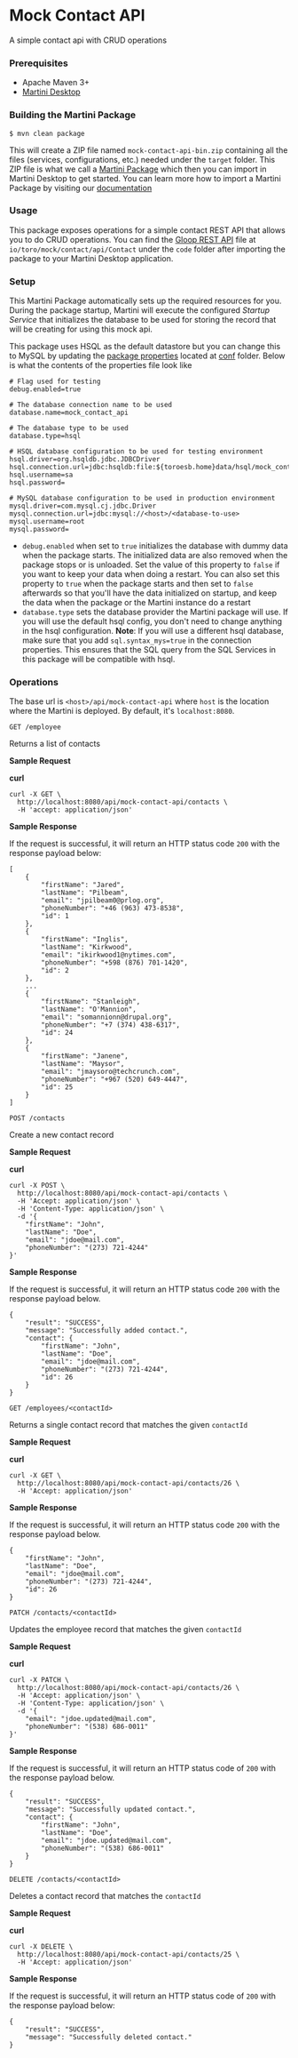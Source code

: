 # Mock Contact API
A simple contact api with CRUD operations

### Prerequisites

  - Apache Maven 3+
  - [Martini Desktop](https://www.torocloud.com/martini/download)

### Building the Martini Package

```
$ mvn clean package
```
This will create a ZIP file named `mock-contact-api-bin.zip` containing all the files (services, configurations, etc.) needed under the `target` folder. This ZIP file is what we call a [Martini Package](https://docs.torocloud.com/martini/latest/developing/package/) which then you can import in Martini Desktop to get started. You can learn more how to import a Martini Package by visiting our [documentation](https://docs.torocloud.com/martini/latest/developing/package/importing/)

### Usage
This package exposes operations for a simple contact REST API that allows you to do CRUD operations. You can find the [Gloop REST API](https://docs.torocloud.com/martini/latest/developing/gloop/api/rest/) file at `io/toro/mock/contact/api/Contact` under the `code` folder after importing the package to your Martini Desktop application.

### Setup
This Martini Package automatically sets up the required resources for you. During the package startup, Martini will execute the configured _Startup Service_ that initializes the database to be used for storing the record that will be creating for using this mock api.

This package uses HSQL as the default datastore but you can change this to MySQL by updating the [package properties](https://docs.torocloud.com/martini/latest/developing/package/properties/) located at [conf](https://docs.torocloud.com/martini/latest/developing/package/directory/) folder. Below is what the contents of the properties file look like

```
# Flag used for testing
debug.enabled=true

# The database connection name to be used
database.name=mock_contact_api

# The database type to be used
database.type=hsql

# HSQL database configuration to be used for testing environment
hsql.driver=org.hsqldb.jdbc.JDBCDriver
hsql.connection.url=jdbc:hsqldb:file:${toroesb.home}data/hsql/mock_contact_api.db;hsqldb.tx=MVCC;sql.syntax_mys=true
hsql.username=sa
hsql.password=

# MySQL database configuration to be used in production environment
mysql.driver=com.mysql.cj.jdbc.Driver
mysql.connection.url=jdbc:mysql://<host>/<database-to-use>
mysql.username=root
mysql.password=
```
* `debug.enabled` when set to `true` initializes the database with dummy data when the package starts. The initialized data are also removed when the package stops or is unloaded. Set the value of this property to `false` if you want to keep your data when doing a restart. You can also set this property to `true` when the package starts and then set to `false` afterwards so that you'll have the data initialized on startup, and keep the data when the package or the Martini instance do a restart
* `database.type` sets the database provider the Martini package will use. If you will use the default hsql config, you don't need to change anything in the hsql configuration. **Note**: If you will use a different hsql database, make sure that you add `sql.syntax_mys=true` in the connection properties. This ensures that the SQL query from the SQL Services in this package will be compatible with hsql.


### Operations

The base url is `<host>/api/mock-contact-api` where `host` is the location where the Martini is deployed. By default, it's `localhost:8080`.

`GET /employee`

Returns a list of contacts

**Sample Request**

**curl**
```
curl -X GET \
  http://localhost:8080/api/mock-contact-api/contacts \
  -H 'accept: application/json'
```

**Sample Response**

If the request is successful, it will return an HTTP status code `200` with the response payload below:
```
[
    {
        "firstName": "Jared",
        "lastName": "Pilbeam",
        "email": "jpilbeam0@prlog.org",
        "phoneNumber": "+46 (963) 473-8538",
        "id": 1
    },
    {
        "firstName": "Inglis",
        "lastName": "Kirkwood",
        "email": "ikirkwood1@nytimes.com",
        "phoneNumber": "+598 (876) 701-1420",
        "id": 2
    },
    ...
    {
        "firstName": "Stanleigh",
        "lastName": "O'Mannion",
        "email": "somannionn@drupal.org",
        "phoneNumber": "+7 (374) 438-6317",
        "id": 24
    },
    {
        "firstName": "Janene",
        "lastName": "Maysor",
        "email": "jmaysoro@techcrunch.com",
        "phoneNumber": "+967 (520) 649-4447",
        "id": 25
    }
]
```

`POST /contacts`

Create a new contact record

**Sample Request**

**curl**
```
curl -X POST \
  http://localhost:8080/api/mock-contact-api/contacts \
  -H 'Accept: application/json' \
  -H 'Content-Type: application/json' \
  -d '{
    "firstName": "John",
    "lastName": "Doe",
    "email": "jdoe@mail.com",
    "phoneNumber": "(273) 721-4244"
}'
```

**Sample Response**

If the request is successful, it will return an HTTP status code `200` with the response payload below.
```
{
    "result": "SUCCESS",
    "message": "Successfully added contact.",
    "contact": {
        "firstName": "John",
        "lastName": "Doe",
        "email": "jdoe@mail.com",
        "phoneNumber": "(273) 721-4244",
        "id": 26
    }
}
```

`GET /employees/<contactId>`

Returns a single contact record that matches the given `contactId`

**Sample Request**

**curl**
```
curl -X GET \
  http://localhost:8080/api/mock-contact-api/contacts/26 \
  -H 'Accept: application/json'
```

**Sample Response**

If the request is successful, it will return an HTTP status code `200` with the response payload below.
```
{
    "firstName": "John",
    "lastName": "Doe",
    "email": "jdoe@mail.com",
    "phoneNumber": "(273) 721-4244",
    "id": 26
}
```

`PATCH /contacts/<contactId>`

Updates the employee record that matches the given `contactId`

**Sample Request**

**curl**
```
curl -X PATCH \
  http://localhost:8080/api/mock-contact-api/contacts/26 \
  -H 'Accept: application/json' \
  -H 'Content-Type: application/json' \
  -d '{
    "email": "jdoe.updated@mail.com",
    "phoneNumber": "(538) 686-0011"
}'
```

**Sample Response** 

If the request is successful, it will return an HTTP status code of `200` with the response payload below.
```
{
    "result": "SUCCESS",
    "message": "Successfully updated contact.",
    "contact": {
        "firstName": "John",
        "lastName": "Doe",
        "email": "jdoe.updated@mail.com",
        "phoneNumber": "(538) 686-0011"
    }
}
```

`DELETE /contacts/<contactId>`

Deletes a contact record that matches the `contactId`

**Sample Request**

**curl**
```
curl -X DELETE \
  http://localhost:8080/api/mock-contact-api/contacts/25 \
  -H 'Accept: application/json'
```

**Sample Response**

If the request is successful, it will return an HTTP status code of `200` with the response payload below:
```
{
    "result": "SUCCESS",
    "message": "Successfully deleted contact."
}
```
